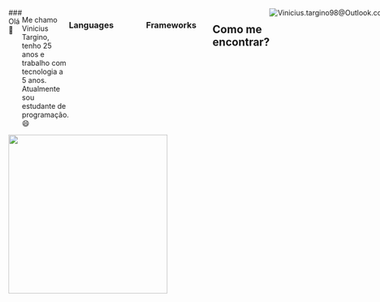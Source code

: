 <div style="display: flex;">### Olá 👋

Me chamo Vinicius Targino, tenho 25 anos e trabalho com tecnologia a 5 anos. Atualmente sou estudante de programação. 😄<br>
<h3>Languages</h3>
<img src="https://img.shields.io/badge/HTML-%20?style=flat-square&logo=html5&logoColor=white&color=700f0a" height="16" />
<img src="https://img.shields.io/badge/CSS3-%20?style=flat-square&logo=css3&logoColor=white&color=4e0b1e" height="16" />
<img src="https://img.shields.io/badge/PYTHON-%20?style=flat-square&logo=python&logoColor=white&color=130342" height="16"/>
<img src="https://img.shields.io/badge/JavaScript-F7DF1E?style=for-the-badge&logo=javascript&logoColor=black" height="16"/>
<br>
<h3>Frameworks</h3>
<img src="https://img.shields.io/badge/BOOTSTRAP-%20?style=flat-square&logo=bootstrap&logoColor=white&color=3d0829" height="16" />
<img src="https://img.shields.io/badge/VUE.JS-%20?style=flat-square&logo=vue.js&logoColor=white&color=550b1a" height="16" />
<h2>Como me encontrar?</h2>
<a href="https://www.linkedin.com/in/vinicius-targino-226402167" alt="instagram" target="_blank">
  <img src="https://img.shields.io/badge/LinkedIn-0077B5?style=for-the-badge&logo=linkedin&logoColor=white&link=https://www.linkedin.com/in/vinicius-targino-226402167">
</a><br>
<p></p>Vinicius.targino98@Outlook.com</p>
</div>
<div style="display: flex;" align="left">
    <img src="https://github-readme-stats.vercel.app/api/top-langs/?username=Vinicius199820&layout=compact&theme=graywhite&hide_border=true" width="313" />
</div>

<!--

Here are some ideas to get you started:

- 🔭 I’m currently working on ...
- 🌱 I’m currently learning ...
- 👯 I’m looking to collaborate on ...
- 🤔 I’m looking for help with ...
- 💬 Ask me about ...
- 📫 How to reach me: ...
- 😄 Pronouns: ...
- ⚡ Fun fact: ...
-->
